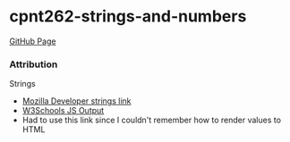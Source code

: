# cpnt262-strings-and-numbers

[GitHub Page](https://chad-cervantes.github.io/cpnt262-strings-and-numbers/)

### Attribution

Strings
 - [Mozilla Developer strings link](https://developer.mozilla.org/en-US/docs/Learn/JavaScript/First_steps/Strings)
 - [W3Schools JS Output](https://www.w3schools.com/js/js_output.asp)
  - Had to use this link since I couldn't remember how to render values to HTML
